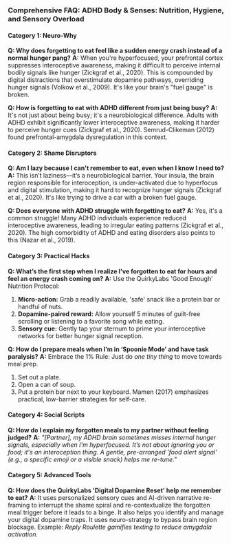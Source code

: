 ### **Comprehensive FAQ: ADHD Body & Senses: Nutrition, Hygiene, and Sensory Overload**

#### **Category 1: Neuro-Why**
**Q: Why does forgetting to eat feel like a sudden energy crash instead of a normal hunger pang?**
**A:** When you're hyperfocused, your prefrontal cortex suppresses interoceptive awareness, making it difficult to perceive internal bodily signals like hunger (Zickgraf et al., 2020). This is compounded by digital distractions that overstimulate dopamine pathways, overriding hunger signals (Volkow et al., 2009). It's like your brain's "fuel gauge" is broken.

**Q: How is forgetting to eat with ADHD different from just being busy?**
**A:** It's not just about being busy; it's a neurobiological difference. Adults with ADHD exhibit significantly lower interoceptive awareness, making it harder to perceive hunger cues (Zickgraf et al., 2020). Semrud-Clikeman (2012) found prefrontal-amygdala dysregulation in this context.

#### **Category 2: Shame Disruptors**
**Q: Am I lazy because I can't remember to eat, even when I know I need to?**
**A:** This isn’t laziness—it’s a neurobiological barrier. Your insula, the brain region responsible for interoception, is under-activated due to hyperfocus and digital stimulation, making it hard to recognize hunger signals (Zickgraf et al., 2020). It's like trying to drive a car with a broken fuel gauge.

**Q: Does everyone with ADHD struggle with forgetting to eat?**
**A:** Yes, it's a common struggle! Many ADHD individuals experience reduced interoceptive awareness, leading to irregular eating patterns (Zickgraf et al., 2020). The high comorbidity of ADHD and eating disorders also points to this (Nazar et al., 2019).

#### **Category 3: Practical Hacks**
**Q: What’s the first step when I realize I've forgotten to eat for hours and feel an energy crash coming on?**
**A:** Use the QuirkyLabs 'Good Enough' Nutrition Protocol:
1. **Micro-action:** Grab a readily available, 'safe' snack like a protein bar or handful of nuts.
2. **Dopamine-paired reward:** Allow yourself 5 minutes of guilt-free scrolling or listening to a favorite song while eating.
3. **Sensory cue:** Gently tap your sternum to prime your interoceptive networks for better hunger signal reception.

**Q: How do I prepare meals when I’m in ‘Spoonie Mode’ and have task paralysis?**
**A:** Embrace the 1% Rule: Just do *one tiny thing* to move towards meal prep.
1. Set out a plate.
2. Open a can of soup.
3. Put a protein bar next to your keyboard.
Mamen (2017) emphasizes practical, low-barrier strategies for self-care.

#### **Category 4: Social Scripts**
**Q: How do I explain my forgotten meals to my partner without feeling judged?**
**A:** *"[Partner], my ADHD brain sometimes misses internal hunger signals, especially when I'm hyperfocused. It’s not about ignoring you or food; it's an interoception thing. A gentle, pre-arranged 'food alert signal' (e.g., a specific emoji or a visible snack) helps me re-tune."*

#### **Category 5: Advanced Tools**
**Q: How does the QuirkyLabs 'Digital Dopamine Reset' help me remember to eat?**
**A:** It uses personalized sensory cues and AI-driven narrative re-framing to interrupt the shame spiral and re-contextualize the forgotten meal trigger before it leads to a binge. It also helps you identify and manage your digital dopamine traps. It uses neuro-strategy to bypass brain region blockage. Example: *Reply Roulette gamifies texting to reduce amygdala activation.*